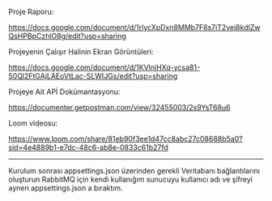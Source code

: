 Proje Raporu:

https://docs.google.com/document/d/1rlycXpDxn8MMb7F8s7iT2yej8kdIZwQsHPBpCzhlO8g/edit?usp=sharing

Projeyenin Çalışır Halinin Ekran Görüntüleri:

https://docs.google.com/document/d/1KVlnjHXq-ycsa81-50Ql2FtGAjLAEoVtLac-SLWIJGs/edit?usp=sharing

Projeye Ait APİ Dokümantasyonu:

https://documenter.getpostman.com/view/32455003/2s9YsT68u6

Loom videosu:

https://www.loom.com/share/81eb90f3ee1d47cc8abc27c08688b5a0?sid=4e4889b1-e7dc-48c6-ab8e-0833c61b27fd 

--------------------------------------------------------------------------------
Kurulum sonrası appsettings.json üzerinden gerekli Veritabanı bağlantılarını oluşturun
RabbitMQ için kendi kullanığım sunucuyu kullanıcı adı ve şifreyi aynen appsettings.json a bıraktım. 


